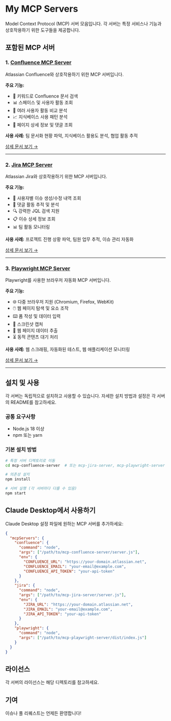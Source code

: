 # My MCP Servers

Model Context Protocol (MCP) 서버 모음입니다. 각 서버는 특정 서비스나 기능과 상호작용하기 위한 도구들을 제공합니다.

## 포함된 MCP 서버

### 1. [Confluence MCP Server](./mcp-confluence-server)

Atlassian Confluence와 상호작용하기 위한 MCP 서버입니다.

**주요 기능:**
- 📄 키워드로 Confluence 문서 검색
- 📊 스페이스 및 사용자 활동 조회
- 👥 여러 사용자 활동 비교 분석
- 📈 지식베이스 사용 패턴 분석
- 💬 페이지 상세 정보 및 댓글 조회

**사용 사례:** 팀 문서화 현황 파악, 지식베이스 활용도 분석, 협업 활동 추적

[상세 문서 보기 →](./mcp-confluence-server/README.md)

---

### 2. [Jira MCP Server](./mcp-jira-server)

Atlassian Jira와 상호작용하기 위한 MCP 서버입니다.

**주요 기능:**
- 🎫 사용자별 이슈 생성/수정 내역 조회
- 💬 댓글 활동 추적 및 분석
- 🔍 강력한 JQL 검색 지원
- 📋 이슈 상세 정보 조회
- 📊 팀 활동 모니터링

**사용 사례:** 프로젝트 진행 상황 파악, 팀원 업무 추적, 이슈 관리 자동화

[상세 문서 보기 →](./mcp-jira-server/README.md)

---

### 3. [Playwright MCP Server](./mcp-playwright-server)

Playwright를 사용한 브라우저 자동화 MCP 서버입니다.

**주요 기능:**
- 🌐 다중 브라우저 지원 (Chromium, Firefox, WebKit)
- 🖱️ 웹 페이지 탐색 및 요소 조작
- ⌨️ 폼 작성 및 데이터 입력
- 📸 스크린샷 캡처
- 📝 웹 페이지 데이터 추출
- ⏳ 동적 콘텐츠 대기 처리

**사용 사례:** 웹 스크래핑, 자동화된 테스트, 웹 애플리케이션 모니터링

[상세 문서 보기 →](./mcp-playwright-server/README.md)

---

## 설치 및 사용

각 서버는 독립적으로 설치하고 사용할 수 있습니다. 자세한 설치 방법과 설정은 각 서버의 README를 참고하세요.

### 공통 요구사항

- Node.js 18 이상
- npm 또는 yarn

### 기본 설치 방법

```bash
# 특정 서버 디렉토리로 이동
cd mcp-confluence-server  # 또는 mcp-jira-server, mcp-playwright-server

# 의존성 설치
npm install

# 서버 실행 (각 서버마다 다를 수 있음)
npm start
```

## Claude Desktop에서 사용하기

Claude Desktop 설정 파일에 원하는 MCP 서버를 추가하세요:

```json
{
  "mcpServers": {
    "confluence": {
      "command": "node",
      "args": ["/path/to/mcp-confluence-server/server.js"],
      "env": {
        "CONFLUENCE_URL": "https://your-domain.atlassian.net",
        "CONFLUENCE_EMAIL": "your-email@example.com",
        "CONFLUENCE_API_TOKEN": "your-api-token"
      }
    },
    "jira": {
      "command": "node",
      "args": ["/path/to/mcp-jira-server/server.js"],
      "env": {
        "JIRA_URL": "https://your-domain.atlassian.net",
        "JIRA_EMAIL": "your-email@example.com",
        "JIRA_API_TOKEN": "your-api-token"
      }
    },
    "playwright": {
      "command": "node",
      "args": ["/path/to/mcp-playwright-server/dist/index.js"]
    }
  }
}
```

## 라이선스

각 서버의 라이선스는 해당 디렉토리를 참고하세요.

## 기여

이슈나 풀 리퀘스트는 언제든 환영합니다!
